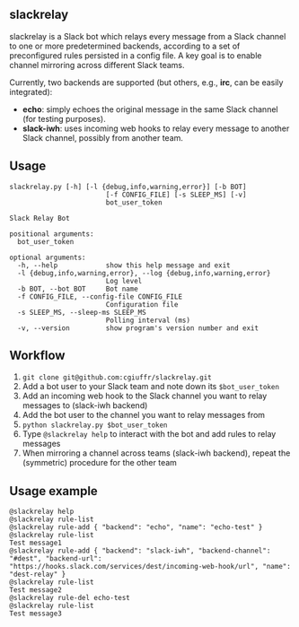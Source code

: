 slackrelay
-------------

slackrelay is a Slack bot which relays every message from a Slack channel to one or more predetermined backends, according to a set of preconfigured rules persisted in a config file. A key goal is to enable channel mirroring across different Slack teams.

Currently, two backends are supported (but others, e.g., **irc**, can be easily integrated):
* **echo**: simply echoes the original message in the same Slack channel (for testing purposes).
* **slack-iwh**: uses incoming web hooks to relay every message to another Slack channel, possibly from another team.

Usage
-----

```
slackrelay.py [-h] [-l {debug,info,warning,error}] [-b BOT]
                        [-f CONFIG_FILE] [-s SLEEP_MS] [-v]
                        bot_user_token

Slack Relay Bot

positional arguments:
  bot_user_token

optional arguments:
  -h, --help            show this help message and exit
  -l {debug,info,warning,error}, --log {debug,info,warning,error}
                        Log level
  -b BOT, --bot BOT     Bot name
  -f CONFIG_FILE, --config-file CONFIG_FILE
                        Configuration file
  -s SLEEP_MS, --sleep-ms SLEEP_MS
                        Polling interval (ms)
  -v, --version         show program's version number and exit
```

Workflow
-------

1. `git clone git@github.com:cgiuffr/slackrelay.git`
2. Add a bot user to your Slack team and note down its `$bot_user_token`
3. Add an incoming web hook to the Slack channel you want to relay messages to (slack-iwh backend)
4. Add the bot user to the channel you want to relay messages from
5. `python slackrelay.py $bot_user_token`
6. Type `@slackrelay help` to interact with the bot and add rules to relay messages
7. When mirroring a channel across teams (slack-iwh backend), repeat the (symmetric) procedure for the other team

Usage example
-------------

```
@slackrelay help
@slackrelay rule-list
@slackrelay rule-add { "backend": "echo", "name": "echo-test" }
@slackrelay rule-list
Test message1
@slackrelay rule-add { "backend": "slack-iwh", "backend-channel": "#dest", "backend-url": "https://hooks.slack.com/services/dest/incoming-web-hook/url", "name": "dest-relay" }
@slackrelay rule-list
Test message2
@slackrelay rule-del echo-test
@slackrelay rule-list
Test message3
```

